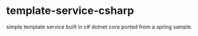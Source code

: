 # template-service-csharp
simple template service built in c# dotnet core ported from a spring sample.
